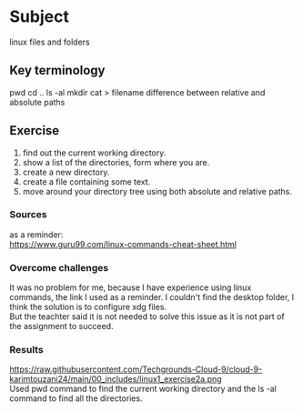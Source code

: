# Subject
linux files and folders  

## Key terminology
pwd
cd ..
ls -al
mkdir
cat > filename
difference between relative and absolute paths

## Exercise  
1) find out the current working directory.    
2) show a list of the directories, form  where you are.  
3) create a new directory.  
4) create a file containing some text.  
5) move around your directory tree using both absolute and relative paths.

### Sources
as a reminder:  
https://www.guru99.com/linux-commands-cheat-sheet.html  

### Overcome challenges
It was no problem for me, because I have experience using linux commands, the link I used as a reminder. I couldn't find the desktop folder, I think the solution is to configure xdg files.  
But the teachter said it is not needed to solve this issue as it is not part of the assignment to succeed.

### Results  
https://raw.githubusercontent.com/Techgrounds-Cloud-9/cloud-9-karimtouzani24/main/00_includes/linux1_exercise2a.png   
Used pwd command to find the current working directory and the ls -al command to find all the directories.  



